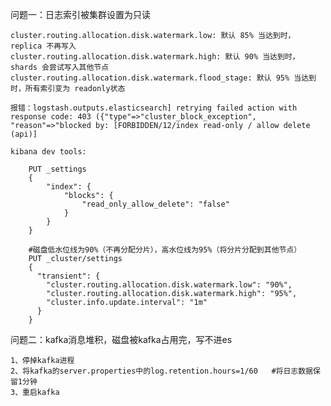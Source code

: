 问题一：日志索引被集群设置为只读

	cluster.routing.allocation.disk.watermark.low: 默认 85% 当达到时，replica 不再写入 
	cluster.routing.allocation.disk.watermark.high: 默认 90% 当达到时，shards 会尝试写入其他节点
	cluster.routing.allocation.disk.watermark.flood_stage: 默认 95% 当达到时，所有索引变为 readonly状态

	报错：logstash.outputs.elasticsearch] retrying failed action with response code: 403 ({"type"=>"cluster_block_exception", "reason"=>"blocked by: [FORBIDDEN/12/index read-only / allow delete (api)]
	
	kibana dev tools:

		PUT _settings
		{
		    "index": {
		    	"blocks": {
		    		"read_only_allow_delete": "false"
		    	}
		    }
		}

		#磁盘低水位线为90%（不再分配分片），高水位线为95%（将分片分配到其他节点）
		PUT _cluster/settings
		{
		  "transient": {
		    "cluster.routing.allocation.disk.watermark.low": "90%",
		    "cluster.routing.allocation.disk.watermark.high": "95%",
		    "cluster.info.update.interval": "1m"
		  }
		}

问题二：kafka消息堆积，磁盘被kafka占用完，写不进es

	1、停掉kafka进程
	2、将kafka的server.properties中的log.retention.hours=1/60   #将日志数据保留1分钟
	3、重启kafka
